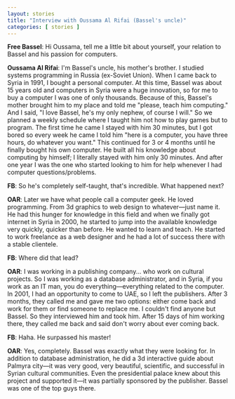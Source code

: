 ```yaml
---
layout: stories
title: "Interview with Oussama Al Rifai (Bassel's uncle)"
categories: [ stories ]
---
```


**Free  Bassel**: Hi Oussama, tell me a little bit about yourself, your relation to Bassel and his passion for computers.

**Oussama Al Rifai**: I'm Bassel's uncle, his mother's brother. I studied systems programming in Russia (ex-Soviet Union). When I came back to Syria in 1991, I bought a personal computer. At this time, Bassel was about 15 years old and computers in Syria were a huge innovation, so for me to buy a computer I was one of only thousands. Because of this, Bassel's mother brought him to my place and told me "please, teach him computing." And I said, "I love Bassel, he's my only nephew, of course I will." So we planned a weekly schedule where I taught him not how to play games but to program. The first time he came I stayed with him 30 minutes, but I got bored so every week he came I told him "here is a computer, you have three hours, do whatever you want." This continued for 3 or 4 months until he finally bought his own computer. He built all his knowledge about computing by himself; I literally stayed with him only 30 minutes. And after one year I was the one who started looking to him for help whenever I had computer questions/problems. 

**FB**: So he's completely self-taught, that's incredible. What happened next?

**OAR**: Later we have what people call a computer geek. He loved programming. From 3d graphics to web design to whatever—just name it. He had this hunger for knowledge in this field and when we finally got internet in Syria in 2000, he started to jump into the available knowledge very quickly, quicker than before. He wanted to learn and teach. He started to work freelance as a web designer and he had a lot of success there with a stable clientele.

**FB**: Where did that lead?

**OAR**: I was working in a publishing company... who work on cultural projects. So I was working as a database administrator, and in Syria, if you work as an IT man, you do everything—everything related to the computer. In 2001, I had an opportunity to come to UAE, so I left the publishers. After 3 months, they called me and gave me two options: either come back and work for them or find someone to replace me. I couldn't find anyone but Bassel. So they interviewed him and took him. After 15 days of him working there, they called me back and said don't worry about ever coming back.

**FB**: Haha. He surpassed his master!

**OAR**: Yes, completely. Bassel was exactly what they were looking for. In addition to database administration, he did a 3d interactive guide about Palmyra city—it was very good, very beautiful, scientific, and successful in Syrian cultural communities. Even the presidential palace knew about this project and supported it—it was partially sponsored by the publisher. Bassel was one of the top guys there.
